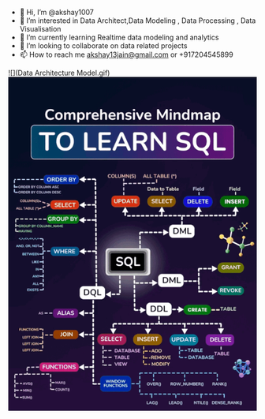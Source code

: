 - 👋 Hi, I’m @akshay1007
- 👀 I’m interested in Data Architect,Data Modeling , Data Processing , Data Visualisation
- 🌱 I’m currently learning Realtime data modeling and analytics
- 💞️ I’m looking to collaborate on data related projects
- 📫 How to reach me akshay13jain@gmail.com or +917204545899

<!---
akshay1007/akshay1007 is a ✨ special ✨ repository because its `README.md` (this file) appears on your GitHub profile.
You can click the Preview link to take a look at your changes.
--->
![](Data Architecture Model.gif)
![](SQL.gif)

